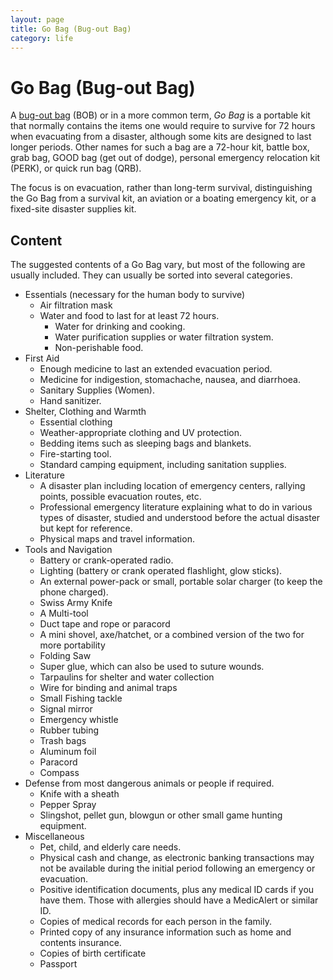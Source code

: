 ```yaml
---
layout: page
title: Go Bag (Bug-out Bag)
category: life
---
```


# Go Bag (Bug-out Bag)

A [bug-out bag](https://en.wikipedia.org/wiki/Bug-out_bag) (BOB) or in a more common term, *Go Bag* is a portable kit that normally contains the items one would require to survive for 72 hours when evacuating from a disaster, although some kits are designed to last longer periods. Other names for such a bag are a 72-hour kit, battle box, grab bag, GOOD bag (get out of dodge), personal emergency relocation kit (PERK), or quick run bag (QRB).

The focus is on evacuation, rather than long-term survival, distinguishing the Go Bag from a survival kit, an aviation or a boating emergency kit, or a fixed-site disaster supplies kit.

## Content

The suggested contents of a Go Bag vary, but most of the following are usually included. They can usually be sorted into several categories.

- Essentials (necessary for the human body to survive)
  + Air filtration mask
  + Water and food to last for at least 72 hours.
    * Water for drinking and cooking.
    * Water purification supplies or water filtration system.
    * Non-perishable food.
- First Aid
  + Enough medicine to last an extended evacuation period.
  + Medicine for indigestion, stomachache, nausea, and diarrhoea.
  + Sanitary Supplies (Women).
  + Hand sanitizer.
- Shelter, Clothing and Warmth
  + Essential clothing
  + Weather-appropriate clothing and UV protection.
  + Bedding items such as sleeping bags and blankets.
  + Fire-starting tool.
  + Standard camping equipment, including sanitation supplies.
- Literature
  + A disaster plan including location of emergency centers, rallying points, possible evacuation routes, etc.
  + Professional emergency literature explaining what to do in various types of disaster, studied and understood before the actual disaster but kept for reference.
  + Physical maps and travel information.
- Tools and Navigation
  + Battery or crank-operated radio.
  + Lighting (battery or crank operated flashlight, glow sticks).
  + An external power-pack or small, portable solar charger (to keep the phone charged).
  + Swiss Army Knife
  + A Multi-tool
  + Duct tape and rope or paracord
  + A mini shovel, axe/hatchet, or a combined version of the two for more portability
  + Folding Saw
  + Super glue, which can also be used to suture wounds.
  + Tarpaulins for shelter and water collection
  + Wire for binding and animal traps
  + Small Fishing tackle
  + Signal mirror
  + Emergency whistle
  + Rubber tubing
  + Trash bags
  + Aluminum foil
  + Paracord
  + Compass
- Defense from most dangerous animals or people if required.
  + Knife with a sheath
  + Pepper Spray
  + Slingshot, pellet gun, blowgun or other small game hunting equipment.
- Miscellaneous
  + Pet, child, and elderly care needs.
  + Physical cash and change, as electronic banking transactions may not be available during the initial period following an emergency or evacuation.
  + Positive identification documents, plus any medical ID cards if you have them. Those with allergies should have a MedicAlert or similar ID.
  + Copies of medical records for each person in the family.
  + Printed copy of any insurance information such as home and contents insurance.
  + Copies of birth certificate
  + Passport
